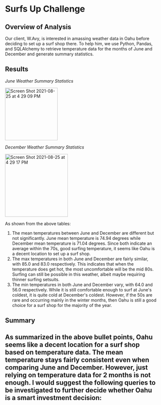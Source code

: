 # Surfs Up Challenge

## Overview of Analysis
Our client, W.Avy, is interested in amassing weather data in Oahu before deciding to set up a surf shop there. To help him, we use Python, Pandas, and SQLAlchemy to retrieve temperature data for the months of June and December and generate summary statistics.

## Results
_June Weather Summary Statistics_

<img width="173" alt="Screen Shot 2021-08-25 at 4 29 09 PM" src="https://user-images.githubusercontent.com/84816495/130860187-5e31f5de-3e4b-4699-a1fa-5b70f4cf4fe5.png">

_December Weather Summary Statistics_

<img width="207" alt="Screen Shot 2021-08-25 at 4 29 17 PM" src="https://user-images.githubusercontent.com/84816495/130860234-81702dfd-300d-4928-802d-5e13e6977d2f.png">

As shown from the above tables:
1. The mean temperatures between June and December are different but not significantly. June mean temperature is 74.94 degrees while December mean temperature is 71.04 degrees. Since both indicate an average within the 70s, good surfing temperature, it seems like Oahu is a decent location to set up a surf shop.
2. The max temperatures in both June and December are fairly similar, with 85.0 and 83.0 respectively. This indicates that when the temperature does get hot, the most uncomfortable will be the mid 80s. Surfing can still be possible in this weather, albeit maybe requiring thinner surfing setsuits.
3. The min temperatures in both June and December vary, with 64.0 and 56.0 respectively. While it is still comfortable enough to surf at June's coldest, it is quite cold at December's coldest. However, if the 50s are rare and occurring mainly in the winter months, then Oahu is still a good choice for a surf shop for the majority of the year.

## Summary

As summarized in the above bullet points, Oahu seems like a decent location for a surf shop based on temperature data. The mean temperature stays fairly consistent even when comparing June and December. However, just relying on temperature data for 2 months is not enough. I would suggest the following queries to be investigated to further decide whether Oahu is a smart investment decision:
- 
